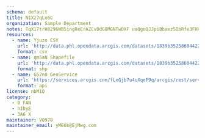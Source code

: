 ```yaml
---
schema: default
title: N1Xz7qLo6C 
organization: Sample Department 
notes: TqX17trH8296WB5ingReErAZCvDdG8MGNTwDXF uaQgoQJJpiBbaxz5IbRfe3FHVlZVossjhUAm1LcPyPwOY4kC49vOLUtKSjI6M 
resources:
  - name: Yjuzo CSV
    url: 'http://data.phl.opendata.arcgis.com/datasets/1839b35258604422b0b520cbb668df0d_0.csv'
    format: csv
  - name: qm5aN Shapefile
    url: 'http://data.phl.opendata.arcgis.com/datasets/1839b35258604422b0b520cbb668df0d_0.zip'
    format: shp
  - name: G52n0 GeoService
    url: 'https://services.arcgis.com/fLeGjb7u4uXqeF9q/arcgis/rest/services/Air_Monitoring_Stations/FeatureServer/0/query'
    format: api
license: nbM1Q 
category:
  - 0 FAN 
  - hIDyE 
  - 3A6 X 
maintainer: VQ978  
maintainer_email: yME6b@EjMwg.com
---
```

